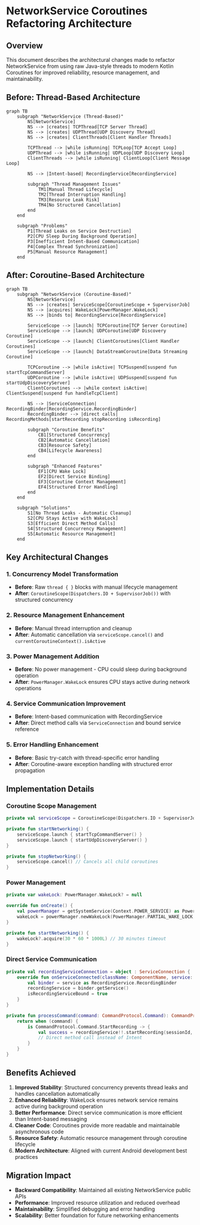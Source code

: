 # NetworkService Coroutines Refactoring Architecture

## Overview
This document describes the architectural changes made to refactor NetworkService from using raw Java-style threads to modern Kotlin Coroutines for improved reliability, resource management, and maintainability.

## Before: Thread-Based Architecture

```mermaid
graph TB
    subgraph "NetworkService (Thread-Based)"
        NS[NetworkService]
        NS --> |creates| TCPThread[TCP Server Thread]
        NS --> |creates| UDPThread[UDP Discovery Thread]
        NS --> |creates| ClientThreads[Client Handler Threads]
        
        TCPThread --> |while isRunning| TCPLoop[TCP Accept Loop]
        UDPThread --> |while isRunning| UDPLoop[UDP Discovery Loop]
        ClientThreads --> |while isRunning| ClientLoop[Client Message Loop]
        
        NS --> |Intent-based| RecordingService[RecordingService]
        
        subgraph "Thread Management Issues"
            TM1[Manual Thread Lifecycle]
            TM2[Thread Interruption Handling]
            TM3[Resource Leak Risk]
            TM4[No Structured Cancellation]
        end
    end
    
    subgraph "Problems"
        P1[Thread Leaks on Service Destruction]
        P2[CPU Sleep During Background Operation]
        P3[Inefficient Intent-Based Communication]
        P4[Complex Thread Synchronization]
        P5[Manual Resource Management]
    end
```

## After: Coroutine-Based Architecture

```mermaid
graph TB
    subgraph "NetworkService (Coroutine-Based)"
        NS[NetworkService]
        NS --> |creates| ServiceScope[CoroutineScope + SupervisorJob]
        NS --> |acquires| WakeLock[PowerManager.WakeLock]
        NS --> |binds to| RecordingService[RecordingService]
        
        ServiceScope --> |launch| TCPCoroutine[TCP Server Coroutine]
        ServiceScope --> |launch| UDPCoroutine[UDP Discovery Coroutine]
        ServiceScope --> |launch| ClientCoroutines[Client Handler Coroutines]
        ServiceScope --> |launch| DataStreamCoroutine[Data Streaming Coroutine]
        
        TCPCoroutine --> |while isActive| TCPSuspend[suspend fun startTcpCommandServer]
        UDPCoroutine --> |while isActive| UDPSuspend[suspend fun startUdpDiscoveryServer]
        ClientCoroutines --> |while context isActive| ClientSuspend[suspend fun handleTcpClient]
        
        NS --> |ServiceConnection| RecordingBinder[RecordingService.RecordingBinder]
        RecordingBinder --> |direct calls| RecordingMethods[startRecording stopRecording isRecording]
        
        subgraph "Coroutine Benefits"
            CB1[Structured Concurrency]
            CB2[Automatic Cancellation]
            CB3[Resource Safety]
            CB4[Lifecycle Awareness]
        end
        
        subgraph "Enhanced Features"
            EF1[CPU Wake Lock]
            EF2[Direct Service Binding]
            EF3[Coroutine Context Management]
            EF4[Structured Error Handling]
        end
    end
    
    subgraph "Solutions"
        S1[No Thread Leaks - Automatic Cleanup]
        S2[CPU Stays Active with WakeLock]
        S3[Efficient Direct Method Calls]
        S4[Structured Concurrency Management]
        S5[Automatic Resource Management]
    end
```

## Key Architectural Changes

### 1. Concurrency Model Transformation
- **Before**: Raw `thread { }` blocks with manual lifecycle management
- **After**: `CoroutineScope(Dispatchers.IO + SupervisorJob())` with structured concurrency

### 2. Resource Management Enhancement
- **Before**: Manual thread interruption and cleanup
- **After**: Automatic cancellation via `serviceScope.cancel()` and `currentCoroutineContext().isActive`

### 3. Power Management Addition
- **Before**: No power management - CPU could sleep during background operation
- **After**: `PowerManager.WakeLock` ensures CPU stays active during network operations

### 4. Service Communication Improvement
- **Before**: Intent-based communication with RecordingService
- **After**: Direct method calls via `ServiceConnection` and bound service reference

### 5. Error Handling Enhancement
- **Before**: Basic try-catch with thread-specific error handling
- **After**: Coroutine-aware exception handling with structured error propagation

## Implementation Details

### Coroutine Scope Management
```kotlin
private val serviceScope = CoroutineScope(Dispatchers.IO + SupervisorJob())

private fun startNetworking() {
    serviceScope.launch { startTcpCommandServer() }
    serviceScope.launch { startUdpDiscoveryServer() }
}

private fun stopNetworking() {
    serviceScope.cancel() // Cancels all child coroutines
}
```

### Power Management
```kotlin
private var wakeLock: PowerManager.WakeLock? = null

override fun onCreate() {
    val powerManager = getSystemService(Context.POWER_SERVICE) as PowerManager
    wakeLock = powerManager.newWakeLock(PowerManager.PARTIAL_WAKE_LOCK, "MultiModalCapture::NetworkWakelockTag")
}

private fun startNetworking() {
    wakeLock?.acquire(30 * 60 * 1000L) // 30 minutes timeout
}
```

### Direct Service Communication
```kotlin
private val recordingServiceConnection = object : ServiceConnection {
    override fun onServiceConnected(className: ComponentName, service: IBinder) {
        val binder = service as RecordingService.RecordingBinder
        recordingService = binder.getService()
        isRecordingServiceBound = true
    }
}

private fun processCommand(command: CommandProtocol.Command): CommandProtocol.Response {
    return when (command) {
        is CommandProtocol.Command.StartRecording -> {
            val success = recordingService!!.startRecording(sessionId, timestamp)
            // Direct method call instead of Intent
        }
    }
}
```

## Benefits Achieved

1. **Improved Stability**: Structured concurrency prevents thread leaks and handles cancellation automatically
2. **Enhanced Reliability**: WakeLock ensures network service remains active during background operation
3. **Better Performance**: Direct service communication is more efficient than Intent-based messaging
4. **Cleaner Code**: Coroutines provide more readable and maintainable asynchronous code
5. **Resource Safety**: Automatic resource management through coroutine lifecycle
6. **Modern Architecture**: Aligned with current Android development best practices

## Migration Impact

- **Backward Compatibility**: Maintained all existing NetworkService public APIs
- **Performance**: Improved resource utilization and reduced overhead
- **Maintainability**: Simplified debugging and error handling
- **Scalability**: Better foundation for future networking enhancements